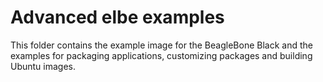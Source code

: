 # Advanced elbe examples

This folder contains the example image for the BeagleBone Black and the examples for packaging applications, customizing packages  and building Ubuntu images.
